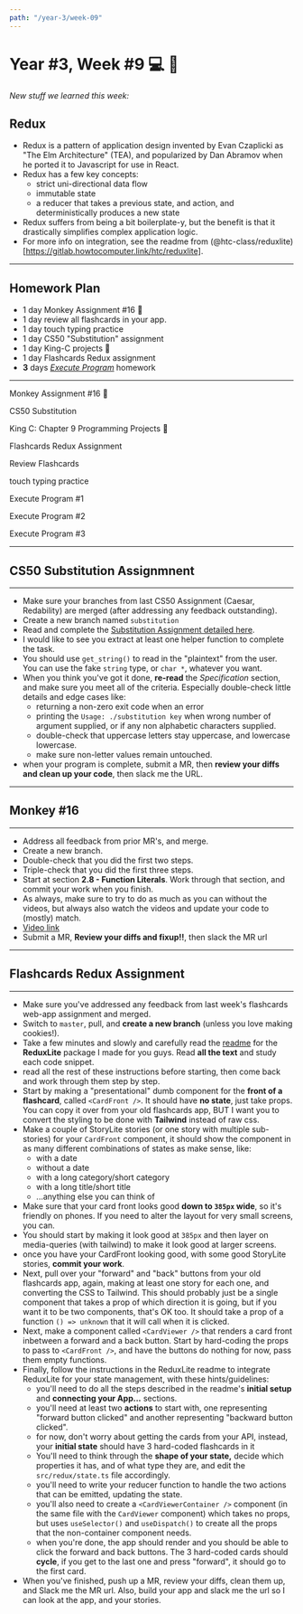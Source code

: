 ```yaml
---
path: "/year-3/week-09"
---
```


# Year #3, Week #9 💻 🎱

_New stuff we learned this week:_

## Redux

- Redux is a pattern of application design invented by Evan Czaplicki as "The
  Elm Architecture" (TEA), and popularized by Dan Abramov when he ported it to
  Javascript for use in React.
- Redux has a few key concepts:
  - strict uni-directional data flow
  - immutable state
  - a reducer that takes a previous state, and action, and deterministically
    produces a new state
- Redux suffers from being a bit boilerplate-y, but the benefit is that it
  drastically simplifies complex application logic.
- For more info on integration, see the readme from
  (@htc-class/reduxlite)[https://gitlab.howtocomputer.link/htc/reduxlite].

---

## Homework Plan

- 1 day Monkey Assignment #16 🐒
- 1 day review all flashcards in your app.
- 1 day touch typing practice
- 1 day CS50 "Substitution" assignment
- 1 day King-C projects 👑
- 1 day Flashcards Redux assignment
- **3** days [_Execute Program_](https://www.executeprogram.com) homework

---

<Checkable id="monkey-15">Monkey Assignment #16 🐒</Checkable>

<Checkable id="substitution">CS50 Substitution</Checkable>

<Checkable id="king-c">King C: Chapter 9 Programming Projects 👑</Checkable>

<Checkable id="redux">Flashcards Redux Assignment</Checkable>

<Checkable id="flash-review">Review Flashcards</Checkable>

<Checkable id="typing">touch typing practice</Checkable>

<Checkable id="xp-1">Execute Program #1</Checkable>

<Checkable id="xp-2">Execute Program #2</Checkable>

<Checkable id="xp-3">Execute Program #3</Checkable>

---

## CS50 **Substitution** Assignmnent

---

- Make sure your branches from last CS50 Assignment (Caesar, Redability) are
  merged (after addressing any feedback outstanding).
- Create a new branch named `substitution`
- Read and complete the
  [Substitution Assignment detailed here](https://cs50.harvard.edu/college/2019/fall/psets/2/substitution/).
- I would like to see you extract at least one helper function to complete the
  task.
- You should use `get_string()` to read in the "plaintext" from the user. You
  can use the fake `string` type, or `char *`, whatever you want.
- When you think you've got it done, **re-read** the _Specification_ section,
  and make sure you meet all of the criteria. Especially double-check little
  details and edge cases like:
  - returning a non-zero exit code when an error
  - printing the `Usage: ./substitution key` when wrong number of argument
    supplied, or if any non alphabetic characters supplied.
  - double-check that uppercase letters stay uppercase, and lowercase lowercase.
  - make sure non-letter values remain untouched.
- when your program is complete, submit a MR, then **review your diffs and clean
  up your code**, then slack me the URL.

---

## Monkey #16

---

- Address all feedback from prior MR's, and merge.
- Create a new branch.
- Double-check that you did the first two steps.
- Triple-check that you did the first three steps.
- Start at section **2.8 - Function Literals**. Work through that section, and
  commit your work when you finish.
- As always, make sure to try to do as much as you can without the videos, but
  always also watch the videos and update your code to (mostly) match.
- [Video link](http://jared.howtocomputer.link/monkey/25--2.8-function-literals.mp4)
- Submit a MR, **Review your diffs and fixup!!**, then slack the MR url

---

## Flashcards Redux Assignment

---

- Make sure you've addressed any feedback from last week's flashcards web-app
  assignment and merged.
- Switch to `master`, pull, and **create a new branch** (unless you love making
  cookies!).
- Take a few minutes and slowly and carefully read the
  [readme](https://gitlab.howtocomputer.link/htc/reduxlite) for the
  **ReduxLite** package I made for you guys. Read **all the text** and study
  each code snippet.
- read all the rest of these instructions before starting, then come back and
  work through them step by step.
- Start by making a "presentational" dumb component for the **front of a
  flashcard**, called `<CardFront />`. It should have **no state**, just take
  props. You can copy it over from your old flashcards app, BUT I want you to
  convert the styling to be done with **Tailwind** instead of raw css.
- Make a couple of StoryLite stories (or one story with multiple sub-stories)
  for your `CardFront` component, it should show the component in as many
  different combinations of states as make sense, like:
  - with a date
  - without a date
  - with a long category/short category
  - with a long title/short title
  - ...anything else you can think of
- Make sure that your card front looks good **down to `385px` wide**, so it's
  friendly on phones. If you need to alter the layout for very small screens,
  you can.
- You should start by making it look good at `385px` and then layer on
  media-queries (with tailwind) to make it look good at larger screens.
- once you have your CardFront looking good, with some good StoryLite stories,
  **commit your work**.
- Next, pull over your "forward" and "back" buttons from your old flashcards
  app, again, making at least one story for each one, and converting the CSS to
  Tailwind. This should probably just be a single component that takes a prop of
  which direction it is going, but if you want it to be two components, that's
  OK too. It should take a prop of a function `() => unknown` that it will call
  when it is clicked.
- Next, make a component called `<CardViewer />` that renders a card front
  inbetween a forward and a back button. Start by hard-coding the props to pass
  to `<CardFront />`, and have the buttons do nothing for now, pass them empty
  functions.
- Finally, follow the instructions in the ReduxLite readme to integrate
  ReduxLite for your state management, with these hints/guidelines:
  - you'll need to do all the steps described in the readme's **initial setup**
    and **connecting your App...** sections.
  - you'll need at least two **actions** to start with, one representing
    "forward button clicked" and another representing "backward button clicked".
  - for now, don't worry about getting the cards from your API, instead, your
    **initial state** should have 3 hard-coded flashcards in it
  - You'll need to think through the **shape of your state,** decide which
    properties it has, and of what type they are, and edit the
    `src/redux/state.ts` file accordingly.
  - you'll need to write your reducer function to handle the two actions that
    can be emitted, updating the state.
  - you'll also need to create a `<CardViewerContainer />` component (in the
    same file with the `CardViewer` component) which takes no props, but uses
    `useSelector()` and `useDispatch()` to create all the props that the
    non-container component needs.
  - when you're done, the app should render and you should be able to click the
    forward and back buttons. The 3 hard-coded cards should **cycle**, if you
    get to the last one and press "forward", it should go to the first card.
- When you've finished, push up a MR, review your diffs, clean them up, and
  Slack me the MR url. Also, build your app and slack me the url so I can look
  at the app, and your stories.
